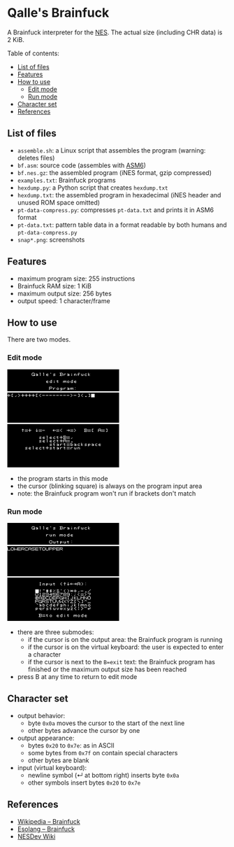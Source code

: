 # Qalle's Brainfuck

A Brainfuck interpreter for the [NES](https://en.wikipedia.org/wiki/Nintendo_Entertainment_System). The actual size (including CHR data) is 2&nbsp;KiB.

Table of contents:
* [List of files](#list-of-files)
* [Features](#features)
* [How to use](#how-to-use)
  * [Edit mode](#edit-mode)
  * [Run mode](#run-mode)
* [Character set](#character-set)
* [References](#references)

## List of files
* `assemble.sh`: a Linux script that assembles the program (warning: deletes files)
* `bf.asm`: source code (assembles with [ASM6](https://www.romhacking.net/utilities/674/))
* `bf.nes.gz`: the assembled program (iNES format, gzip compressed)
* `examples.txt`: Brainfuck programs
* `hexdump.py`: a Python script that creates `hexdump.txt`
* `hexdump.txt`: the assembled program in hexadecimal (iNES header and unused ROM space omitted)
* `pt-data-compress.py`: compresses `pt-data.txt` and prints it in ASM6 format
* `pt-data.txt`: pattern table data in a format readable by both humans and `pt-data-compress.py`
* `snap*.png`: screenshots

## Features
* maximum program size: 255 instructions
* Brainfuck RAM size: 1 KiB
* maximum output size: 256 bytes
* output speed: 1 character/frame

## How to use
There are two modes.

### Edit mode
![edit mode](snap1.png)

* the program starts in this mode
* the cursor (blinking square) is always on the program input area
* note: the Brainfuck program won't run if brackets don't match

### Run mode
![run mode](snap2.png)

* there are three submodes:
  * if the cursor is on the output area: the Brainfuck program is running
  * if the cursor is on the virtual keyboard: the user is expected to enter a character
  * if the cursor is next to the `B=exit` text: the Brainfuck program has finished or the maximum output size has been reached
* press B at any time to return to edit mode

## Character set
* output behavior:
  * byte `0x0a` moves the cursor to the start of the next line
  * other bytes advance the cursor by one
* output appearance:
  * bytes `0x20` to `0x7e`: as in ASCII
  * some bytes from `0x7f` on contain special characters
  * other bytes are blank
* input (virtual keyboard):
  * newline symbol (&#x21b5; at bottom right) inserts byte `0x0a`
  * other symbols insert bytes `0x20` to `0x7e`

## References
* [Wikipedia &ndash; Brainfuck](https://en.wikipedia.org/wiki/Brainfuck)
* [Esolang &ndash; Brainfuck](https://esolangs.org/wiki/Brainfuck)
* [NESDev Wiki](https://www.nesdev.org/wiki/)
